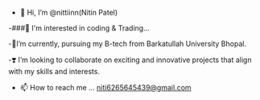 - 👋 Hi, I’m @nittiinn(Nitin Patel)

-###👀 I'm interested in coding &  Trading...

-🌱I’m currently, pursuing my B-tech  from Barkatullah University Bhopal.

-❣️ I’m looking to collaborate on  exciting and innovative projects that align with my skills and interests.

- 📫 How to reach me ...
  niti6265645439@gmail.com


<!---
nittiinn/nittiinn is a ✨ special ✨ repository because its `README.md` (this file) appears on your GitHub profile.
You can click the Preview link to take a look at your changes.
--->
